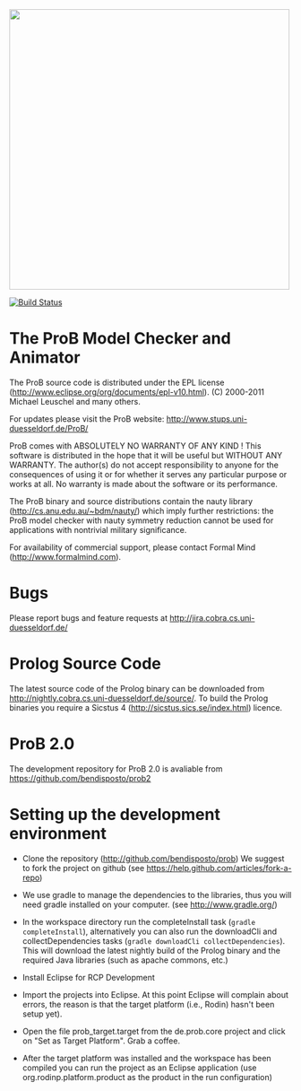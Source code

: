 <img src="https://github.com/bendisposto/prob/raw/develop/logo.png" width="500" align="center">

[![Build Status](https://travis-ci.org/bendisposto/prob.svg?branch=develop)](https://travis-ci.org/bendisposto/prob)

# The ProB Model Checker and Animator

The ProB source code is distributed under the EPL license (http://www.eclipse.org/org/documents/epl-v10.html).
(C) 2000-2011 Michael Leuschel and many others.

For updates please visit the ProB website: http://www.stups.uni-duesseldorf.de/ProB/

ProB comes with ABSOLUTELY NO WARRANTY OF ANY KIND ! This software is distributed in the hope that it will be useful but WITHOUT ANY WARRANTY. The author(s) do not accept responsibility to anyone for the consequences of using it or for whether it serves any particular purpose or works at all. No warranty is made about the software or its performance.

The ProB binary and source distributions contain the nauty library (http://cs.anu.edu.au/~bdm/nauty/) which imply further restrictions: the ProB model checker with nauty symmetry reduction cannot be used for applications with nontrivial military significance. 

For availability of commercial support, please contact Formal Mind (http://www.formalmind.com).

# Bugs
Please report bugs and feature requests at http://jira.cobra.cs.uni-duesseldorf.de/

# Prolog Source Code
The latest source code of the Prolog binary can be downloaded from http://nightly.cobra.cs.uni-duesseldorf.de/source/. To build the Prolog binaries you require a Sicstus 4 (http://sicstus.sics.se/index.html) licence. 

# ProB 2.0 
The development repository for ProB 2.0 is avaliable from https://github.com/bendisposto/prob2


# Setting up the development environment

- Clone the repository (http://github.com/bendisposto/prob) 
  We suggest to fork the project on github (see https://help.github.com/articles/fork-a-repo)

- We use gradle to manage the dependencies to the libraries, thus you will need gradle installed on your computer. 
  (see http://www.gradle.org/)

- In the workspace directory run the completeInstall task (```gradle completeInstall```), alternatively you can also run the downloadCli and collectDependencies tasks (```gradle downloadCli collectDependencies```). This will download the latest nightly build of the Prolog binary and the required Java libraries (such as apache commons, etc.)

- Install Eclipse for RCP Development

- Import the projects into Eclipse. At this point Eclipse will complain about errors, the reason is that the target platform (i.e., Rodin) hasn't been setup yet).

- Open the file prob_target.target from the de.prob.core project and click on "Set as Target Platform". Grab a coffee. 

- After the target platform was installed and the workspace has been compiled you can run the project as an Eclipse application (use org.rodinp.platform.product as the product in the run configuration)



